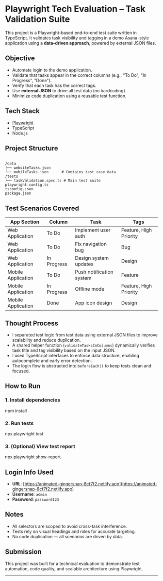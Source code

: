 
# Playwright Tech Evaluation – Task Validation Suite

This project is a Playwright-based end-to-end test suite written in TypeScript. It validates task visibility and tagging in a demo Asana-style application using a **data-driven approach**, powered by external JSON files.

## Objective

- Automate login to the demo application.
- Validate that tasks appear in the correct columns (e.g., "To Do", "In Progress", "Done").
- Verify that each task has the correct tags.
- Use **external JSON** to drive all test data (no hardcoding).
- Minimize code duplication using a reusable test function.

## Tech Stack

- [Playwright](https://playwright.dev/)
- TypeScript
- Node.js

## Project Structure

```

/data
├── websiteTasks.json
└── mobileTasks.json      # Contains test case data
/tests
└── taskValidation.spec.ts # Main test suite
playwright.config.ts
tsconfig.json
package.json

````

## Test Scenarios Covered

| App Section         | Column      | Task                      | Tags                    |
|---------------------|-------------|---------------------------|-------------------------|
| Web Application     | To Do       | Implement user auth       | Feature, High Priority  |
| Web Application     | To Do       | Fix navigation bug        | Bug                     |
| Web Application     | In Progress | Design system updates     | Design                  |
| Mobile Application  | To Do       | Push notification system  | Feature                 |
| Mobile Application  | In Progress | Offline mode              | Feature, High Priority  |
| Mobile Application  | Done        | App icon design           | Design                  |

## Thought Process

- I separated test logic from test data using external JSON files to improve scalability and reduce duplication.
- A shared helper function (`validateTasksInColumns`) dynamically verifies task title and tag visibility based on the input JSON.
- I used TypeScript interfaces to enforce data structure, enabling autocomplete and early error detection.
- The login flow is abstracted into `beforeEach()` to keep tests clean and focused.

## How to Run

### 1. Install dependencies

npm install

### 2. Run tests

npx playwright test


### 3. (Optional) View test report

npx playwright show-report

## Login Info Used

* **URL**: [https://animated-gingersnap-8cf7f2.netlify.app](https://animated-gingersnap-8cf7f2.netlify.app)
* **Username**: `admin`
* **Password**: `password123`

## Notes

* All selectors are scoped to avoid cross-task interference.
* Tests rely on visual headings and roles for accurate targeting.
* No code duplication — all scenarios are driven by data.

## Submission

This project was built for a technical evaluation to demonstrate test automation, code quality, and scalable architecture using Playwright.

---

